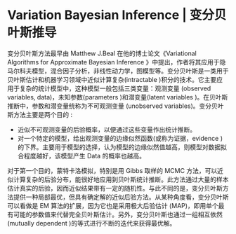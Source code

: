 # Variation Bayesian Inference | 变分贝叶斯推导

变分贝叶斯方法最早由 Matthew J.Beal 在他的博士论文《Variational Algorithms for Approximate Bayesian Inference 》中提出，作者将其应用于隐马尔科夫模型，混合因子分析，非线性动力学，图模型等。变分贝叶斯是一类用于贝叶斯估计和机器学习领域中近似计算复杂(intractable )积分的技术。它主要应用于复杂的统计模型中，这种模型一般包括三类变量：观测变量 (observed variables, data)，未知参数(parameters )和潜变量(latent variables )。在贝叶斯推断中，参数和潜变量统称为不可观测变量 (unobserved variables)。变分贝叶斯方法主要是两个目的 :

- 近似不可观测变量的后验概率，以便通过这些变量作出统计推断。
- 对一个特定的模型，给出观测变量的边缘似然函数(或称为证据，evidence )的下界。主要用于模型的选择，认为模型的边缘似然值越高，则模型对数据拟合程度越好，该模型产生 Data 的概率也越高。

对于第一个目的，蒙特卡洛模拟，特别是用 Gibbs 取样的 MCMC 方法，可以近似计算复杂的后验分布，能很好地应用到贝叶斯统计推断。此方法通过大量的样本估计真实的后验，因而近似结果带有一定的随机性。与此不同的是，变分贝叶斯方法提供一种局部最优，但具有确定解的近似后验方法。从某种角度看，变分贝叶斯可以看做是 EM 算法的扩展，因为它也是采用极大后验估计 (MAP)，即用单个最有可能的参数值来代替完全贝叶斯估计。另外，变分贝叶斯也通过一组相互依然(mutually dependent )的等式进行不断的迭代来获得最优解。
